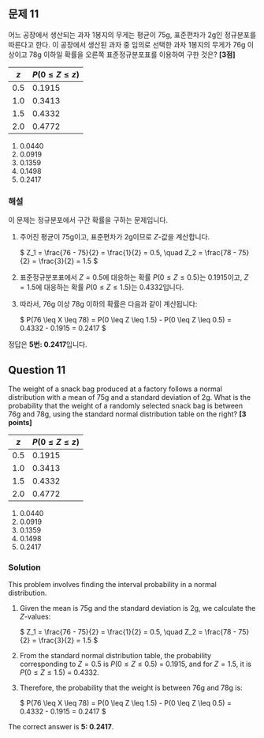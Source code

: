 ## 문제 11
어느 공장에서 생산되는 과자 1봉지의 무게는 평균이 75g, 표준편차가 2g인 정규분포를 따른다고 한다. 이 공장에서 생산된 과자 중 임의로 선택한 과자 1봉지의 무게가 76g 이상이고 78g 이하일 확률을 오른쪽 표준정규분포표를 이용하여 구한 것은? **[3점]**

| $z$ | $P(0 \leq Z \leq z)$ |
|-------|-----------------------|
| 0.5   | 0.1915                |
| 1.0   | 0.3413                |
| 1.5   | 0.4332                |
| 2.0   | 0.4772                |

1. 0.0440  
2. 0.0919  
3. 0.1359  
4. 0.1498  
5. 0.2417  

### 해설
이 문제는 정규분포에서 구간 확률을 구하는 문제입니다.

1. 주어진 평균이 75g이고, 표준편차가 2g이므로 $Z$-값을 계산합니다.

   $
   Z_1 = \frac{76 - 75}{2} = \frac{1}{2} = 0.5, \quad Z_2 = \frac{78 - 75}{2} = \frac{3}{2} = 1.5
   $
2. 표준정규분포표에서 $Z = 0.5$에 대응하는 확률 $P(0 \leq Z \leq 0.5)$는 0.1915이고, $Z = 1.5$에 대응하는 확률 $P(0 \leq Z \leq 1.5)$는 0.4332입니다.
3. 따라서, 76g 이상 78g 이하의 확률은 다음과 같이 계산됩니다:

   $
   P(76 \leq X \leq 78) = P(0 \leq Z \leq 1.5) - P(0 \leq Z \leq 0.5) = 0.4332 - 0.1915 = 0.2417
   $

정답은 **5번: 0.2417**입니다.

## Question 11
The weight of a snack bag produced at a factory follows a normal distribution with a mean of 75g and a standard deviation of 2g. What is the probability that the weight of a randomly selected snack bag is between 76g and 78g, using the standard normal distribution table on the right? **[3 points]**

| $z$ | $P(0 \leq Z \leq z)$ |
|-------|-----------------------|
| 0.5   | 0.1915                |
| 1.0   | 0.3413                |
| 1.5   | 0.4332                |
| 2.0   | 0.4772                |

1. 0.0440  
2. 0.0919  
3. 0.1359  
4. 0.1498  
5. 0.2417  

### Solution
This problem involves finding the interval probability in a normal distribution.

1. Given the mean is 75g and the standard deviation is 2g, we calculate the $Z$-values:

   $
   Z_1 = \frac{76 - 75}{2} = \frac{1}{2} = 0.5, \quad Z_2 = \frac{78 - 75}{2} = \frac{3}{2} = 1.5
   $
2. From the standard normal distribution table, the probability corresponding to $Z = 0.5$ is $P(0 \leq Z \leq 0.5)$ = 0.1915, and for $Z = 1.5$, it is $P(0 \leq Z \leq 1.5)$ = 0.4332.
3. Therefore, the probability that the weight is between 76g and 78g is:

   $
   P(76 \leq X \leq 78) = P(0 \leq Z \leq 1.5) - P(0 \leq Z \leq 0.5) = 0.4332 - 0.1915 = 0.2417
   $

The correct answer is **5: 0.2417**.
